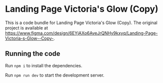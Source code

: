 
  # Landing Page Victoria's Glow (Copy)

  This is a code bundle for Landing Page Victoria's Glow (Copy). The original project is available at https://www.figma.com/design/6EYjAXo6AveJrQNHy9kxyq/Landing-Page-Victoria-s-Glow--Copy-.

  ## Running the code

  Run `npm i` to install the dependencies.

  Run `npm run dev` to start the development server.
  